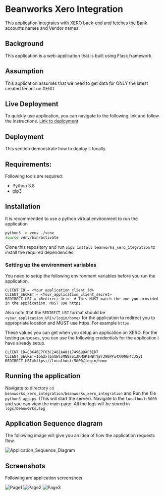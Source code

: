 # Beanworks Xero Integration
This application integrates with XERO back-end and fetches the Bank accounts names and Vendor names.

## Background
This application is a web-application that is built using Flask framework.

## Assumption

This application assumes that we need to get data for ONLY the latest created tenant on XERO

## Live Deployment 
To quickly use application, you can navigate to the following link and follow the instructions.
[Link to deployment](https://calm-retreat-69658.herokuapp.com/)
## Deployment
This section demonstrate how to deploy it locally.
## Requirements:
Following tools are required:
* Python 3.8
* pip3

## Installation

It is recommended to use a python virtual environment to run the application


```bash
python3 -m venv ./venv
source venv/bin/activate
```

Clone this repository and run 
`pip3 install beanworks_xero_itegration`
to install the required dependencies

### Setting up the environment variables
You need to setup the following environment variables before you run the application. 
```
CLIENT_ID = <Your_application_client_id>
CLIENT_SECRET = <Your_application_client_secret>
REDIRECT_URI = <Redirect_Uri>  # This MUST match the one you provided in the application. MUST use https
```
Also note that the `REDIRECT_URI` format should be `<your_application_URI>/login/home/` for the application to redirect you
to appropriate location and MUST use https. For example `https`

These values you can get when you setup an application on XERO. For the testing purposes, you can use the following credentials
for the application i have already setup.
```
CLIENT_ID=C3646E7F03C2461AA81174969BAF3ED7
CLIENT_SECRET=Iba2xlbnOWl6MN8zSiJKMSR1HBTYBr390PPu4XNMRn4cJSyI
REDIRECT_URI=https://localhost:5000/login/home
```


## Running the application
Navigate to directory 
```cd beanworks_xero_integration/beanworks_xero_integration```
and Run the file ```python3 app.py```.
(This will start the server). Navigate to the `localhost:5000` and you can view the main page.
All the logs will be stored in `logs/beanworks.log` 

## Application Sequence diagram
The following image will give you an idea of how the application requests flow.

![Application_Sequence_Diagram](/artifacts/Xero_Integration_Sequence.jpg)

## Screenshots
Following are application screenshots

![Page1](/artifacts/SS1.JPG)
![Page2](/artifacts/SS2.JPG)
![Page3](/artifacts/SS3.JPG)


